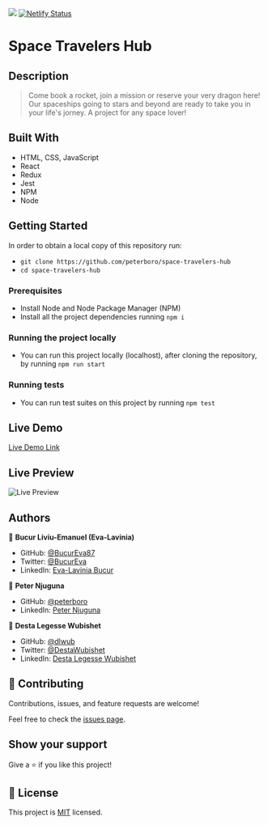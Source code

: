 ![](https://img.shields.io/badge/Microverse-blueviolet)
[![Netlify Status](https://api.netlify.com/api/v1/badges/e6847a02-055a-4bae-93e4-f894dfcb91a3/deploy-status)](https://app.netlify.com/sites/space-travellers-hub-desta-eva-peter/deploys)

# Space Travelers Hub

## Description

> Come book a rocket, join a mission or reserve your very dragon here! Our spaceships going to stars and beyond are ready to take you in your life's jorney. A project for any space lover!

## Built With

- HTML, CSS, JavaScript
- React
- Redux
- Jest
- NPM
- Node

## Getting Started

In order to obtain a local copy of this repository run:

- `git clone https://github.com/peterboro/space-travelers-hub`
- `cd space-travelers-hub`

### Prerequisites

- Install Node and Node Package Manager (NPM)
- Install all the project dependencies running `npm i`

### Running the project locally

- You can run this project locally (localhost), after cloning the repository, by running `npm run start`

### Running tests

- You can run test suites on this project by running `npm test`

## Live Demo

[Live Demo Link](https://deploy-preview-29--space-travellers-hub-desta-eva-peter.netlify.app/)

## Live Preview

![Live Preview](https://i.postimg.cc/RhPr7nqj/Screenshot-from-2022-10-05-12-01-35.png)

<!-- ## Project video -->

<!-- [A video presentation of the project](https://streamable.com/8n3oyt) -->

## Authors

👤 **Bucur Liviu-Emanuel (Eva-Lavinia)**

- GitHub: [@BucurEva87](https://github.com/BucurEva87)
- Twitter: [@BucurEva](https://twitter.com/BucurEva)
- LinkedIn: [Eva-Lavinia Bucur](https://www.linkedin.com/in/eva-lavinia-bucur-89626b1b7)

👤 **Peter Njuguna**

- GitHub: [@peterboro](https://github.com/peterboro)
- LinkedIn: [Peter Njuguna](https://www.linkedin.com/in/peter-n-3bb940122/)

👤 **Desta Legesse Wubishet**

- GitHub: [@dlwub](https://github.com/dlwub)
- Twitter: [@DestaWubishet](https://twitter.com/DestaWubishet)
- LinkedIn: [Desta Legesse Wubishet](linkedin.com/in/desta-legesse-w-509844213/) 

## 🤝 Contributing

Contributions, issues, and feature requests are welcome!

Feel free to check the [issues page](../../issues/).

## Show your support

Give a ⭐️ if you like this project!

## 📝 License

This project is [MIT](./LICENSE) licensed.
